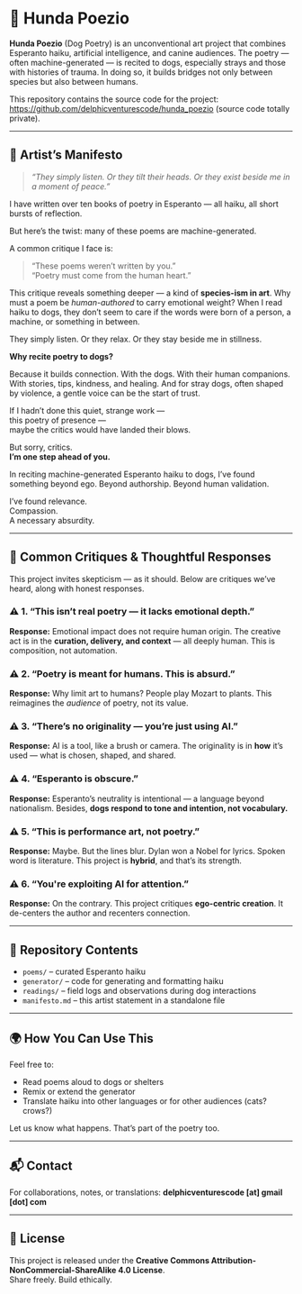 # 🐶 Hunda Poezio

**Hunda Poezio** (Dog Poetry) is an unconventional art project that combines Esperanto haiku, artificial intelligence, and canine audiences. The poetry — often machine-generated — is recited to dogs, especially strays and those with histories of trauma. In doing so, it builds bridges not only between species but also between humans.

This repository contains the source code for the project:
https://github.com/delphicventurescode/hunda_poezio (source code totally private).

---

## 🎨 Artist’s Manifesto

> *“They simply listen. Or they tilt their heads. Or they exist beside me in a moment of peace.”*

I have written over ten books of poetry in Esperanto — all haiku, all short bursts of reflection.

But here’s the twist: many of these poems are machine-generated.

A common critique I face is:

> “These poems weren’t written by you.”  
> “Poetry must come from the human heart.”

This critique reveals something deeper — a kind of **species-ism in art**. Why must a poem be *human-authored* to carry emotional weight? When I read haiku to dogs, they don’t seem to care if the words were born of a person, a machine, or something in between.

They simply listen. Or they relax. Or they stay beside me in stillness.

**Why recite poetry to dogs?**

Because it builds connection. With the dogs. With their human companions. With stories, tips, kindness, and healing. And for stray dogs, often shaped by violence, a gentle voice can be the start of trust.

If I hadn’t done this quiet, strange work —  
this poetry of presence —  
maybe the critics would have landed their blows.

But sorry, critics.  
**I’m one step ahead of you.**

In reciting machine-generated Esperanto haiku to dogs, I’ve found something beyond ego. Beyond authorship. Beyond human validation.

I’ve found relevance.  
Compassion.  
A necessary absurdity.

---

## 💭 Common Critiques & Thoughtful Responses

This project invites skepticism — as it should. Below are critiques we’ve heard, along with honest responses.

### ⚠️ 1. “This isn’t real poetry — it lacks emotional depth.”
**Response:** Emotional impact does not require human origin. The creative act is in the **curation, delivery, and context** — all deeply human. This is composition, not automation.

### ⚠️ 2. “Poetry is meant for humans. This is absurd.”
**Response:** Why limit art to humans? People play Mozart to plants. This reimagines the *audience* of poetry, not its value.

### ⚠️ 3. “There’s no originality — you’re just using AI.”
**Response:** AI is a tool, like a brush or camera. The originality is in **how** it’s used — what is chosen, shaped, and shared.

### ⚠️ 4. “Esperanto is obscure.”
**Response:** Esperanto’s neutrality is intentional — a language beyond nationalism. Besides, **dogs respond to tone and intention, not vocabulary.**

### ⚠️ 5. “This is performance art, not poetry.”
**Response:** Maybe. But the lines blur. Dylan won a Nobel for lyrics. Spoken word is literature. This project is **hybrid**, and that’s its strength.

### ⚠️ 6. “You're exploiting AI for attention.”
**Response:** On the contrary. This project critiques **ego-centric creation**. It de-centers the author and recenters connection.

---

## 📂 Repository Contents

- `poems/` – curated Esperanto haiku  
- `generator/` – code for generating and formatting haiku  
- `readings/` – field logs and observations during dog interactions  
- `manifesto.md` – this artist statement in a standalone file

---

## 🌍 How You Can Use This

Feel free to:
- Read poems aloud to dogs or shelters  
- Remix or extend the generator  
- Translate haiku into other languages or for other audiences (cats? crows?)

Let us know what happens. That’s part of the poetry too.

---

## 📬 Contact

For collaborations, notes, or translations:
**delphicventurescode [at] gmail [dot] com**

---

## 🧾 License

This project is released under the **Creative Commons Attribution-NonCommercial-ShareAlike 4.0 License**.  
Share freely. Build ethically.

